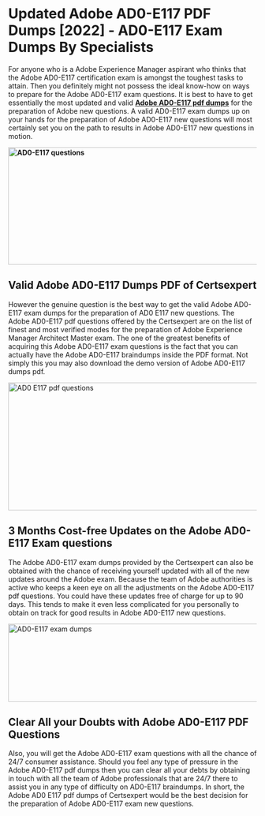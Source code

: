 <h1><strong>Updated Adobe AD0-E117 PDF Dumps [2022] - AD0-E117 Exam Dumps By Specialists&nbsp;</strong></h1>
<p><span style="font-weight: 400;">For anyone who is a Adobe Experience Manager aspirant who thinks that the Adobe AD0-E117 certification exam is amongst the toughest tasks to attain. Then you definitely might not possess the ideal know-how on ways to prepare for the Adobe AD0-E117 exam questions. It is best to have to get essentially the most updated and valid <strong><a href="https://www.certsexpert.com/AD0-E117-pdf-questions.html">Adobe AD0-E117 pdf dumps</a></strong> for the preparation of Adobe new questions. A valid  AD0-E117 exam dumps up on your hands for the preparation of Adobe AD0-E117 new questions will most certainly set you on the path to results in Adobe AD0-E117 new questions in motion.</span></p>
<p><span style="font-weight: 400;"><strong><img style="display: block; margin-left: auto; margin-right: auto;" src="https://i.ibb.co/QXh983F/73475278-2429792180625311-4586132736837681152-n.jpg" alt="AD0-E117 questions" width="632" height="238" /></strong></span></p>
<h2><strong>Valid Adobe AD0-E117 Dumps PDF of Certsexpert</strong></h2>
<p><span style="font-weight: 400;">However the genuine question is the best way to get the valid Adobe AD0-E117 exam dumps for the preparation of AD0 E117 new questions. The Adobe AD0-E117 pdf questions offered by the Certsexpert are on the list of finest and most verified modes for the preparation of Adobe Experience Manager Architect Master exam. The one of the greatest benefits of acquiring this Adobe AD0-E117 exam questions is the fact that you can actually have the Adobe AD0-E117 braindumps inside the PDF format. Not simply this you may also download the demo version of Adobe AD0-E117 dumps pdf.</span></p>
<p><span style="font-weight: 400;"><img style="display: block; margin-left: auto; margin-right: auto;" src="https://i.ibb.co/Jd8hN2L/76714008-3182067705200142-8735104740007870464-n.jpg" alt="AD0 E117 pdf questions" width="701" height="259" /></span></p>
<h2><strong>3 Months Cost-free Updates on the Adobe AD0-E117 Exam questions</strong></h2>
<p><span style="font-weight: 400;">The Adobe AD0-E117 exam dumps provided by the Certsexpert can also be obtained with the chance of receiving yourself updated with all of the new updates around the Adobe exam. Because the team of Adobe authorities is active who keeps a keen eye on all the adjustments on the Adobe AD0-E117 pdf questions. You could have these updates free of charge for up to 90 days. This tends to make it even less complicated for you personally to obtain on track for good results in Adobe AD0-E117 new questions.</span></p>
<p><span style="font-weight: 400;"><a href="https://www.certsexpert.com/AD0-E117-pdf-questions.html"><img style="display: block; margin-left: auto; margin-right: auto;" src="https://i.ibb.co/TMnKrkJ/75398236-424489711531572-5064688549987614720-n.jpg" alt="AD0-E117 exam dumps" width="714" height="158" /></a></span></p>
<h2><strong>Clear All your Doubts with Adobe AD0-E117 PDF Questions</strong></h2>
<p>Also, you will get the Adobe AD0-E117 exam questions with all the chance of 24/7 consumer assistance. Should you feel any type of pressure in the Adobe AD0-E117 pdf dumps then you can clear all your debts by obtaining in touch with all the team of Adobe professionals that are 24/7 there to assist you in any type of difficulty on  AD0-E117 braindumps. In short, the Adobe AD0 E117 pdf dumps of Certsexpert would be the best decision for the preparation of Adobe AD0-E117 exam new questions.</p>
